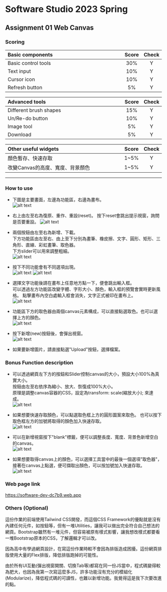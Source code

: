 # Software Studio 2023 Spring
## Assignment 01 Web Canvas


### Scoring

| **Basic components** | **Score** | **Check** |
| :------------------- | :-------: | :-------: |
| Basic control tools  |    30%    |     Y     |
| Text input           |    10%    |     Y     |
| Cursor icon          |    10%    |     Y     |
| Refresh button       |    5%     |     Y     |

| **Advanced tools**     | **Score** | **Check** |
| :--------------------- | :-------: | :-------: |
| Different brush shapes |    15%    |     Y     |
| Un/Re-do button        |    10%    |     Y     |
| Image tool             |    5%     |     Y     |
| Download               |    5%     |     Y     |

| **Other useful widgets**         | **Score** | **Check** |
| :------------------------------- | :-------: | :-------: |
| 顏色暫存、快速存取               |   1~5%    |     Y     |
| 改變Canvas的高度、寬度、背景顏色 |   1~5%    |     Y     |


---

### How to use 

- 下圖是主要畫面，左邊為功能區，右邊為畫布。  
  ![alt text](image.png)

- 右上由左至右為復原、重作、重設(reset)。
  按下reset會跳出提示視窗，詢問是否要重設。
  ![alt text](image-1.png)


- 兩個按鈕由左至右為新增、下載。  
  下方功能區由左至右、由上至下分別為畫筆、橡皮擦、文字、圓形、矩形、三角形、直線、彩虹畫筆、取色器。  
  下方slider可以用來調整粗細。  
  ![alt text](image-2.png)


- 按下不同功能會有不同選項出現。  
  ![alt text](image-3.png)
  ![alt text](image-4.png)


- 選擇文字功能後請在畫布上任意地方點一下，便會跳出輸入框。  
  可以透過左方功能區改變字體、字形大小、顏色，輸入框的預覽會實時更新風格。 
  點擊畫布內空白處輸入框會消失，文字正式被印在畫布上。   
  ![alt text](image-5.png)


- 功能區下方的取色器由兩個canvas元素構成，可以直接點選取色。也可以選擇上方的顏色。  
  ![alt text](image-6.png)


- 按下新增(new)按鈕後，會彈出視窗。  
  ![alt text](image-7.png)

- 如果要新增圖片，請直接點選"Upload"按鈕，選擇檔案。  
    

### Bonus Function description

- 可以透過網頁左下方的按鈕和Slider控制canvas的大小，預設大小100%為真實大小。  
  按鈕由左至右依序為縮小、放大、恢復成100%大小。  
  原理是調整canvas容器的CSS，設定為transform: scale(縮放大小); 來達成。  
  ![alt text](image-8.png)

    
- 如果想要快速存取顏色，可以點選取色框上方的圓形圖案來取色。
  也可以按下取色框左方的加號將取得的顏色加入快速存取。  
  ![alt text](image-9.png)

- 可以在新增視窗按下"blank"標籤，便可以調整長度、寬度、背景色新增空白的canvas。  
  ![alt text](image-10.png)

- 如果想要取得canvas上的顏色，可以選擇工具當中的最後一個選項"取色器"，接著在canvas上點選，便可擷取出顏色，可以按加號加入快速存取。
  ![alt text](image-12.png)

### Web page link

https://software-dev-dc7b9.web.app

### Others (Optional)

這份作業的前端使用Tailwind CSS開發，而這個CSS Framework的優點就是沒有內建任何元件，如按鈕等，但有一堆Utilities，讓我可以做出完全符合自己想法的網頁。Bootstrap雖然有一堆元件，但容易被原有樣式影響，讓我想改樣式都要看一堆Bootstrap原本的CSS，了解邏輯才可以改。  

因為高中有學過網頁設計，在寫這份作業時較不會因為排版造成困擾。這份網頁排版使用大量的Flex排版，降低排版跑掉的可能性。

由於所有UI互動(彈出視窗開關、切換Tab等)都寫在同一份JS當中，程式碼變得較為肥大，也因為我第一次寫這麼多JS，許多功能沒有充分的模組化(Modularize)，降低程式碼的可讀性，也難以新增功能。我覺得這是我下次要改進的點。

<style>
table th{
    width: 100%;
}
</style>

